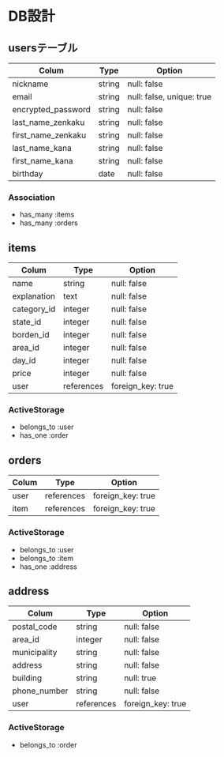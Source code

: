 # DB設計

##  usersテーブル

|     Colum          | Type   | Option                    |
| -------------------|--------|---------------------------| 
| nickname           | string | null: false               |
| email              | string | null: false, unique: true |             |
| encrypted_password | string | null: false               |
| last_name_zenkaku  | string | null: false               |
| first_name_zenkaku | string | null: false               |
| last_name_kana     | string | null: false               |
| first_name_kana    | string | null: false               |
| birthday           | date   | null: false               |

### Association

- has_many :items
- has_many :orders

## items

| Colum       | Type          | Option            |
|-------------|---------------|-------------------|
| name        | string        | null: false       |
| explanation | text          | null: false       |
| category_id | integer       | null: false       |
| state_id    | integer       | null: false       |
| borden_id   | integer       | null: false       |
| area_id     | integer       | null: false       | 
| day_id      | integer       | null: false       |
| price       | integer       | null: false       |
| user        | references    | foreign_key: true |

### ActiveStorage

- belongs_to :user
- has_one :order

## orders

| Colum | Type       | Option            |
|-------|------------|-------------------|
| user  | references | foreign_key: true |
| item  | references | foreign_key: true |

### ActiveStorage

- belongs_to :user
- belongs_to :item
- has_one :address

## address

| Colum        | Type       | Option            |
|--------------|------------|-------------------|
| postal_code  | string     | null: false       |
| area_id      | integer    | null: false       |
| municipality | string     | null: false       |
| address      | string     | null: false       |
| building     | string     | null: true        |
| phone_number | string     | null: false       |
| user         | references | foreign_key: true |

### ActiveStorage

- belongs_to :order